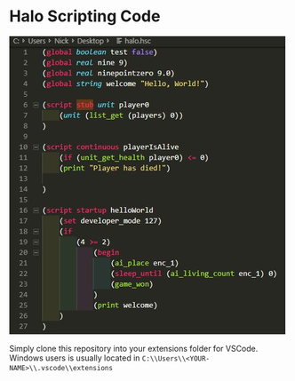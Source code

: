 # Halo Scripting Code

![alt text](hsc.JPG 'HSC.jpg')

Simply clone this repository into your extensions folder for VSCode. Windows users is usually located in `C:\\Users\\<YOUR-NAME>\\.vscode\\extensions`

